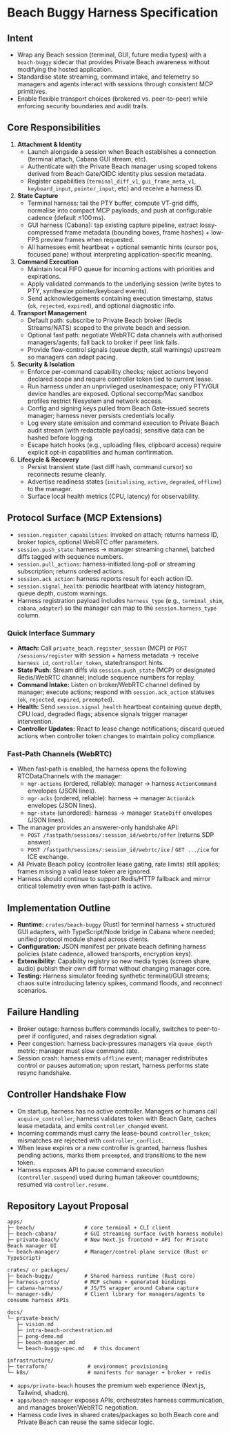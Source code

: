 # Beach Buggy Harness Specification

## Intent
- Wrap any Beach session (terminal, GUI, future media types) with a `beach-buggy` sidecar that provides Private Beach awareness without modifying the hosted application.
- Standardise state streaming, command intake, and telemetry so managers and agents interact with sessions through consistent MCP primitives.
- Enable flexible transport choices (brokered vs. peer-to-peer) while enforcing security boundaries and audit trails.

## Core Responsibilities
1. **Attachment & Identity**
   - Launch alongside a session when Beach establishes a connection (terminal attach, Cabana GUI stream, etc).
   - Authenticate with the Private Beach manager using scoped tokens derived from Beach Gate/OIDC identity plus session metadata.
   - Register capabilities (`terminal_diff_v1`, `gui_frame_meta_v1`, `keyboard_input`, `pointer_input`, etc) and receive a harness ID.
2. **State Capture**
   - Terminal harness: tail the PTY buffer, compute VT-grid diffs, normalise into compact MCP payloads, and push at configurable cadence (default ≤100 ms).
   - GUI harness (Cabana): tap existing capture pipeline, extract lossy-compressed frame metadata (bounding boxes, frame hashes) + low-FPS preview frames when requested.
   - All harnesses emit heartbeat + optional semantic hints (cursor pos, focused pane) without interpreting application-specific meaning.
3. **Command Execution**
   - Maintain local FIFO queue for incoming actions with priorities and expirations.
   - Apply validated commands to the underlying session (write bytes to PTY, synthesize pointer/keyboard events).
   - Send acknowledgements containing execution timestamp, status (`ok`, `rejected`, `expired`), and optional diagnostic info.
4. **Transport Management**
   - Default path: subscribe to Private Beach broker (Redis Streams/NATS) scoped to the private beach and session.
   - Optional fast path: negotiate WebRTC data channels with authorised managers/agents; fall back to broker if peer link fails.
   - Provide flow-control signals (queue depth, stall warnings) upstream so managers can adapt pacing.
5. **Security & Isolation**
   - Enforce per-command capability checks; reject actions beyond declared scope and require controller token tied to current lease.
   - Run harness under an unprivileged user/namespace; only PTY/GUI device handles are exposed. Optional seccomp/Mac sandbox profiles restrict filesystem and network access.
   - Config and signing keys pulled from Beach Gate–issued secrets manager; harness never persists credentials locally.
   - Log every state emission and command execution to Private Beach audit stream (with redactable payloads); sensitive data can be hashed before logging.
   - Escape hatch hooks (e.g., uploading files, clipboard access) require explicit opt-in capabilities and human confirmation.
6. **Lifecycle & Recovery**
   - Persist transient state (last diff hash, command cursor) so reconnects resume cleanly.
   - Advertise readiness states (`initialising`, `active`, `degraded`, `offline`) to the manager.
   - Surface local health metrics (CPU, latency) for observability.

## Protocol Surface (MCP Extensions)
- `session.register_capabilities`: invoked on attach; returns harness ID, broker topics, optional WebRTC offer parameters.
- `session.push_state`: harness → manager streaming channel, batched diffs tagged with sequence numbers.
- `session.pull_actions`: harness-initiated long-poll or streaming subscription; returns ordered actions.
- `session.ack_action`: harness reports result for each action ID.
- `session.signal_health`: periodic heartbeat with latency histogram, queue depth, custom warnings.
- Harness registration payload includes `harness_type` (e.g., `terminal_shim`, `cabana_adapter`) so the manager can map to the `session.harness_type` column.

### Quick Interface Summary
- **Attach:** Call `private_beach.register_session` (MCP) or `POST /sessions/register` with session + harness metadata → receive `harness_id`, `controller_token`, state/transport hints.
- **State Push:** Stream diffs via `session.push_state` (MCP) or designated Redis/WebRTC channel; include sequence numbers for replay.
- **Command Intake:** Listen on broker/WebRTC channel defined by manager; execute actions; respond with `session.ack_action` statuses (`ok`, `rejected`, `expired`, `preempted`).
- **Health:** Send `session.signal_health` heartbeat containing queue depth, CPU load, degraded flags; absence signals trigger manager intervention.
- **Controller Updates:** React to lease change notifications; discard queued actions when controller token changes to maintain policy compliance.

### Fast‑Path Channels (WebRTC)
- When fast‑path is enabled, the harness opens the following RTCDataChannels with the manager:
  - `mgr-actions` (ordered, reliable): manager → harness `ActionCommand` envelopes (JSON lines).
  - `mgr-acks` (ordered, reliable): harness → manager `ActionAck` envelopes (JSON lines).
  - `mgr-state` (unordered): harness → manager `StateDiff` envelopes (JSON lines).
- The manager provides an answerer-only handshake API:
  - `POST /fastpath/sessions/:session_id/webrtc/offer` (returns SDP answer)
  - `POST /fastpath/sessions/:session_id/webrtc/ice` / `GET .../ice` for ICE exchange.
- All Private Beach policy (controller lease gating, rate limits) still applies; frames missing a valid lease token are ignored.
- Harness should continue to support Redis/HTTP fallback and mirror critical telemetry even when fast‑path is active.

## Implementation Outline
- **Runtime:** `crates/beach-buggy` (Rust) for terminal harness + structured GUI adapters, with TypeScript/Node bridge in Cabana where needed; unified protocol module shared across clients.
- **Configuration:** JSON manifest per private beach defining harness policies (state cadence, allowed transports, encryption keys).
- **Extensibility:** Capability registry so new media types (screen share, audio) publish their own diff format without changing manager core.
- **Testing:** Harness simulator feeding synthetic terminal/GUI streams; chaos suite introducing latency spikes, command floods, and reconnect scenarios.

## Failure Handling
- Broker outage: harness buffers commands locally, switches to peer-to-peer if configured, and raises degradation signal.
- Peer congestion: harness back-pressures managers via `queue_depth` metric; manager must slow command rate.
- Session crash: harness emits `offline` event; manager redistributes control or pauses automation; upon restart, harness performs state resync handshake.

## Controller Handshake Flow
- On startup, harness has no active controller. Managers or humans call `acquire_controller`; harness validates token with Beach Gate, caches lease metadata, and emits `controller_changed` event.
- Incoming commands must carry the lease-bound `controller_token`; mismatches are rejected with `controller_conflict`.
- When lease expires or a new controller is granted, harness flushes pending actions, marks them `preempted`, and transitions to the new token.
- Harness exposes API to pause command execution (`controller.suspend`) used during human takeover countdowns; resumed via `controller.resume`.

## Repository Layout Proposal
```
apps/
├─ beach/                # core terminal + CLI client
├─ beach-cabana/         # GUI streaming surface (with harness module)
├─ private-beach/        # New Next.js frontend + API for Private Beach manager UI
└─ beach-manager/        # Manager/control-plane service (Rust or TypeScript)

crates/ or packages/
├─ beach-buggy/          # Shared harness runtime (Rust core)
├─ harness-proto/        # MCP schema + generated bindings
├─ cabana-harness/       # JS/TS wrapper around Cabana capture
└─ manager-sdk/          # Client library for managers/agents to consume harness APIs

docs/
└─ private-beach/
   ├─ vision.md
   ├─ intra-beach-orchestration.md
   ├─ pong-demo.md
   ├─ beach-manager.md
   └─ beach-buggy-spec.md   # this document

infrastructure/
├─ terraform/             # environment provisioning
└─ k8s/                   # manifests for manager + broker + redis
```
- `apps/private-beach` houses the premium web experience (Next.js, Tailwind, shadcn).  
- `apps/beach-manager` exposes APIs, orchestrates harness communication, and manages broker/WebRTC negotiation.  
- Harness code lives in shared crates/packages so both Beach core and Private Beach can reuse the same sidecar logic.
